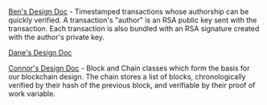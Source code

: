 [Ben's Design Doc](https://docs.google.com/document/d/1Ftg9jzN7DSOrtMMwSQ1MYNOK_SK0P-cp_i9vGQMnXpQ/edit?usp=sharing) - Timestamped transactions whose authorship can be quickly verified. A transaction's "author" is an RSA public key sent with the transaction. Each transaction is also bundled with an RSA signature created with the author's private key.

[Dane's Design Doc](https://docs.google.com/document/d/137-3oc-g1-z3NCVHhDR7OIW2W_9xG_6QBmONnNjCmyo/edit?usp=sharing)

[Connor's Design Doc](https://docs.google.com/document/d/1FNiCJugAZcXI5b8ll1FFh8uA7yDqow7JwcQiO6LhqM0/edit?usp=sharing) - Block and Chain classes which form the basis for our blockchain design. The chain stores a list of blocks, chronologically verified by their hash of the previous block, and verifiable by their proof of work variable.
